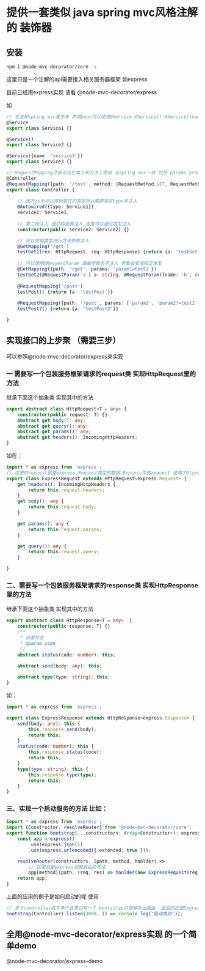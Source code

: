 # 提供一套类似 java spring mvc风格注解的 装饰器

## 安装

```bash
npm i @node-mvc-decorator/core -s
```
这里只是一个注解的api需要接入相关服务器框架 如express 

目前已经用express实现 请看 @node-mvc-decorator/express


如

```typescript
// 写法和spring mvc差不多 声明bean可以使用@Service @Service() @Service({name: 'service3'})
@Service
export class Service1 {}

@Service()
export class Service2 {}

@Service({name: 'service3'})
export class Service3 {}

// RequestMapping注册可以在类上和方法上使用 与spring mvc一致 包括 params products等参数
@Controller
@RequestMapping({path: '/test', method: [RequestMethod.GET, RequestMethod.POST]})
export class Controller {
    
    // 因为js不可以得到属性的类型所以需要指定type来注入
    @Autowired({type: Service1})
    service1: Service1;
    
    // 第二种注入 通过构造器注入 这里可以通过类型注入
    constructor(public service2: Service2) {}

    // 可以使用类型进行方法参数注入
    @GetMapping('/get')
    testGet1(res: HttpRequest, req: HttpResponse) {return {a: 'testGet1'}}
    
    // 可以使用@RequestParam 跟据参数名字注入 参数会变成指定类型
    @GetMapping({path: '/get', params: 'param1=test1'})
    testGet2(@RequestParam('a') a: string, @RequestParam({name: 'b', required: true}) b: string) {return {a: 'testGet2'}}
    
    @RequestMapping('/post')
    testPost() {return {a: 'testPost'}}
    
    @RequestMapping({path: '/post', params: ['param1', 'param2!=test2'], headers: ['header1=2']})
    testPost2() {return {a: 'testPost2'}}

}
```


## 实现接口的上步聚 （需要三步）

可以参照@node-mvc-decorator/express来实现

### 一 需要写一个包装服务框架请求的request类 实现HttpRequest里的方法

继承下面这个抽象类 实现其中的方法
```typescript
export abstract class HttpRequest<T = any> {
    constructor(public request: T) {}
    abstract get body(): any;
    abstract get query(): any;
    abstract get params(): any;
    abstract get headers(): IncomingHttpHeaders;
}
```

如在：
```typescript
import * as express from 'express';
// 这里的request就是express.Request类型的数据 Express中的request 使用了@types/express来写类型
export class ExpressRequest extends HttpRequest<express.Request> {
    get headers(): IncomingHttpHeaders {
        return this.request.headers;
    }
    get body(): any {
        return this.request.body;
    }

    get params(): any {
        return this.request.params;
    }

    get query(): any {
        return this.request.query;
    }

}
```

### 二、需要写一个包装服务框架请求的response类 实现HttpResponse里的方法


继承下面这个抽象类 实现其中的方法
```typescript
export abstract class HttpResponse<T = any>  {
    constructor(public response: T) {}
    /**
     * 设置状态
     * @param code
     */
    abstract status(code: number): this;
    
    abstract send(body: any): this;

    abstract type(type: string): this;
}
```

如：
```typescript
import * as express from 'express';

export class ExpressResponse extends HttpResponse<express.Response> {
    send(body: any): this {
        this.response.send(body);
        return this;
    }
    status(code: number): this {
        this.response.status(code);
        return this;
    }
    type(type: string): this {
        this.response.type(type);
        return this;
    }
}
```

### 三、实现一个启动服务的方法 比如：

```typescript
import * as express from 'express';
import {Constructor, resolveRouter} from '@node-mvc-decorator/core';
export function bootstrap(...constructors: Array<Constructor>): express.Express {
    const app = express()
        .use(express.json())
        .use(express.urlencoded({ extended: true }));

    resolveRouter(constructors, (path, method, hanlder) =>
        // 这里就是express加载路由的写法
        app[method](path, (req, res) => hanlder(new ExpressRequest(req), new ExpressResponse(res))));
    return app;
}
```

上面的应用的例子是如何启动的呢
使用
```typescript
// 多个controller就写多个这里只有一个 bootstrap只是解析出路由  返回的还是Express对象
bootstrap(Controller).listen(3000, () => console.log('启动成功'));
```

## 全用@node-mvc-decorator/express实现 的一个简单demo

@node-mvc-decorator/express-demo
